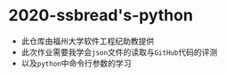 # 2020-ssbread's-python 

- 此仓库由福州大学软件工程纪助教提供
- 此次作业需要我学会`json`文件的读取与`GitHub`代码的评测
- 以及`python`中命令行参数的学习
